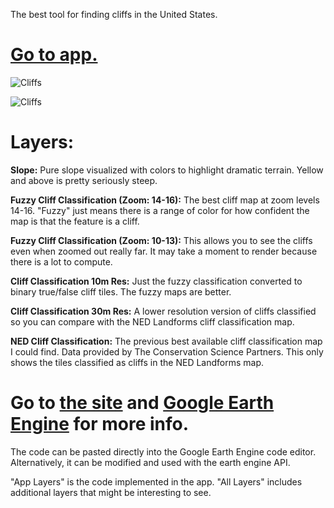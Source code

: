 The best tool for finding cliffs in the United States.
# [Go to app.](https://relativeradness.users.earthengine.app/view/cliffs)

![Cliffs](https://media.giphy.com/media/97k0I9lZmvf5xzQK2L/giphy-downsized.gif)

![Cliffs](https://media.giphy.com/media/elRmM3PfsE1s7BKTrk/giphy.gif?cid=790b76117335d14ed91d21fe88bc0ce3ae8cf7da88c66335&rid=giphy.gif&ct=g)

# Layers:

**Slope:** Pure slope visualized with colors to highlight dramatic terrain. Yellow and above is pretty seriously steep. 

**Fuzzy Cliff Classification (Zoom: 14-16):** The best cliff map at zoom levels 14-16. "Fuzzy" just means there is a range of color for how confident the map is that the feature is a cliff. 

**Fuzzy Cliff Classification (Zoom: 10-13):** This allows you to see the cliffs even when zoomed out really far. It may take a moment to render because there is a lot to compute. 

**Cliff Classification 10m Res:** Just the fuzzy classification converted to binary true/false cliff tiles. The fuzzy maps are better. 

**Cliff Classification 30m Res:** A lower resolution version of cliffs classified so you can compare with the NED Landforms cliff classification map. 

**NED Cliff Classification:** The previous best available cliff classification map I could find. Data provided by The Conservation Science Partners. This only shows the tiles classified as cliffs in the NED Landforms map. 

# Go to [the site](https://sites.google.com/view/relativelyrad/cliff-classification/app-video) and [Google Earth Engine](https://developers.google.com/earth-engine/guides/playground) for more info. 


The code can be pasted directly into the Google Earth Engine code editor. Alternatively, it can be modified and used with the earth engine API. 


"App Layers" is the code implemented in the app. "All Layers" includes additional layers that might be interesting to see. 

